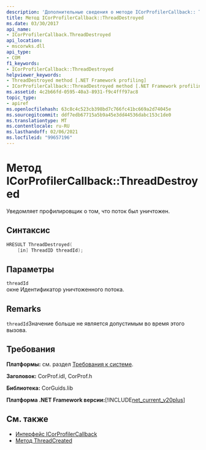 ```yaml
---
description: 'Дополнительные сведения о методе ICorProfilerCallback:: ThreadDestroyed'
title: Метод ICorProfilerCallback::ThreadDestroyed
ms.date: 03/30/2017
api_name:
- ICorProfilerCallback.ThreadDestroyed
api_location:
- mscorwks.dll
api_type:
- COM
f1_keywords:
- ICorProfilerCallback::ThreadDestroyed
helpviewer_keywords:
- ThreadDestroyed method [.NET Framework profiling]
- ICorProfilerCallback::ThreadDestroyed method [.NET Framework profiling]
ms.assetid: 4c2b66fd-0595-40a3-8931-f9c4fff97ac8
topic_type:
- apiref
ms.openlocfilehash: 63c8c4c523cb398bd7c766fc41bc669a2d74045e
ms.sourcegitcommit: ddf7edb67715a5b9a45e3dd44536dabc153c1de0
ms.translationtype: MT
ms.contentlocale: ru-RU
ms.lasthandoff: 02/06/2021
ms.locfileid: "99657196"
---
```

# <a name="icorprofilercallbackthreaddestroyed-method"></a>Метод ICorProfilerCallback::ThreadDestroyed

Уведомляет профилировщик о том, что поток был уничтожен.  
  
## <a name="syntax"></a>Синтаксис  
  
```cpp  
HRESULT ThreadDestroyed(  
    [in] ThreadID threadId);  
```  
  
## <a name="parameters"></a>Параметры  

 `threadId`  
 окне Идентификатор уничтоженного потока.  
  
## <a name="remarks"></a>Remarks  

 `threadId`Значение больше не является допустимым во время этого вызова.  
  
## <a name="requirements"></a>Требования  

 **Платформы:** см. раздел [Требования к системе](../../get-started/system-requirements.md).  
  
 **Заголовок:** CorProf.idl, CorProf.h  
  
 **Библиотека:** CorGuids.lib  
  
 **Платформа .NET Framework версии:**[!INCLUDE[net_current_v20plus](../../../../includes/net-current-v20plus-md.md)]  
  
## <a name="see-also"></a>См. также

- [Интерфейс ICorProfilerCallback](icorprofilercallback-interface.md)
- [Метод ThreadCreated](icorprofilercallback-threadcreated-method.md)
